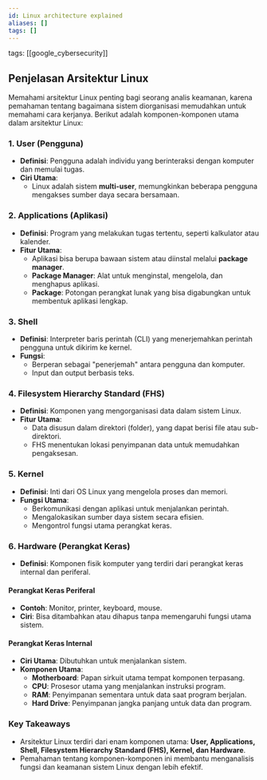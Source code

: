 ```yaml
---
id: Linux architecture explained
aliases: []
tags: []
---
```


tags: [[google_cybersecurity]]

## **Penjelasan Arsitektur Linux**

Memahami arsitektur Linux penting bagi seorang analis keamanan, karena pemahaman tentang bagaimana sistem diorganisasi memudahkan untuk memahami cara kerjanya. Berikut adalah komponen-komponen utama dalam arsitektur Linux:

### **1. User (Pengguna)**

- **Definisi**: Pengguna adalah individu yang berinteraksi dengan komputer dan memulai tugas.
- **Ciri Utama**:
  - Linux adalah sistem **multi-user**, memungkinkan beberapa pengguna mengakses sumber daya secara bersamaan.

### **2. Applications (Aplikasi)**

- **Definisi**: Program yang melakukan tugas tertentu, seperti kalkulator atau kalender.
- **Fitur Utama**:
  - Aplikasi bisa berupa bawaan sistem atau diinstal melalui **package manager**.
  - **Package Manager**: Alat untuk menginstal, mengelola, dan menghapus aplikasi.
  - **Package**: Potongan perangkat lunak yang bisa digabungkan untuk membentuk aplikasi lengkap.

### **3. Shell**

- **Definisi**: Interpreter baris perintah (CLI) yang menerjemahkan perintah pengguna untuk dikirim ke kernel.
- **Fungsi**:
  - Berperan sebagai "penerjemah" antara pengguna dan komputer.
  - Input dan output berbasis teks.

### **4. Filesystem Hierarchy Standard (FHS)**

- **Definisi**: Komponen yang mengorganisasi data dalam sistem Linux.
- **Fitur Utama**:
  - Data disusun dalam direktori (folder), yang dapat berisi file atau sub-direktori.
  - FHS menentukan lokasi penyimpanan data untuk memudahkan pengaksesan.

### **5. Kernel**

- **Definisi**: Inti dari OS Linux yang mengelola proses dan memori.
- **Fungsi Utama**:
  - Berkomunikasi dengan aplikasi untuk menjalankan perintah.
  - Mengalokasikan sumber daya sistem secara efisien.
  - Mengontrol fungsi utama perangkat keras.

### **6. Hardware (Perangkat Keras)**

- **Definisi**: Komponen fisik komputer yang terdiri dari perangkat keras internal dan periferal.

#### **Perangkat Keras Periferal**

- **Contoh**: Monitor, printer, keyboard, mouse.
- **Ciri**: Bisa ditambahkan atau dihapus tanpa memengaruhi fungsi utama sistem.

#### **Perangkat Keras Internal**

- **Ciri Utama**: Dibutuhkan untuk menjalankan sistem.
- **Komponen Utama**:
  - **Motherboard**: Papan sirkuit utama tempat komponen terpasang.
  - **CPU**: Prosesor utama yang menjalankan instruksi program.
  - **RAM**: Penyimpanan sementara untuk data saat program berjalan.
  - **Hard Drive**: Penyimpanan jangka panjang untuk data dan program.

### **Key Takeaways**

- Arsitektur Linux terdiri dari enam komponen utama: **User, Applications, Shell, Filesystem Hierarchy Standard (FHS), Kernel, dan Hardware**.
- Pemahaman tentang komponen-komponen ini membantu menganalisis fungsi dan keamanan sistem Linux dengan lebih efektif.
